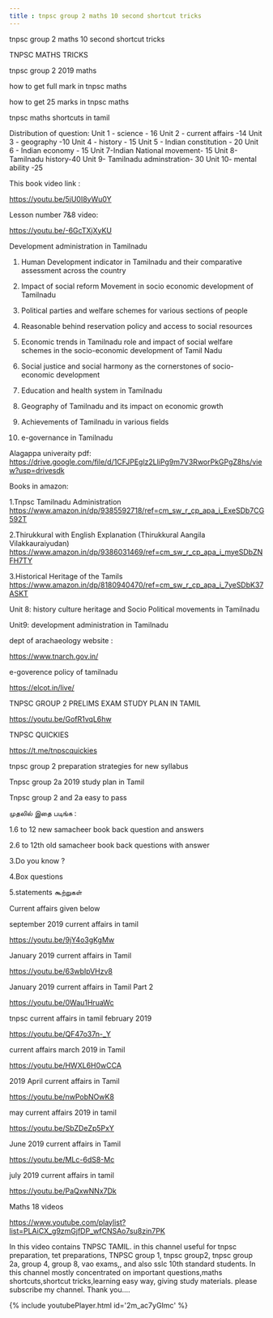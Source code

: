 ```yaml
---
title : tnpsc group 2 maths 10 second shortcut tricks
---
```


tnpsc group 2 maths 10 second shortcut tricks

TNPSC MATHS TRICKS

tnpsc group 2 2019 maths

 how to get full mark in tnpsc maths

how to get 25 marks in tnpsc maths

 tnpsc maths shortcuts in tamil


Distribution of question:
Unit 1 - science - 16
Unit 2 - current affairs -14
Unit 3 - geography -10
Unit 4 - history - 15
Unit 5 - Indian constitution - 20
Unit 6 - Indian economy - 15
Unit 7-Indian National movement- 15
Unit 8- Tamilnadu history-40
Unit 9- Tamilnadu adminstration- 30
Unit 10- mental ability -25

This book video link :

https://youtu.be/5jU0I8yWu0Y

Lesson number 7&8 video:

https://youtu.be/-6GcTXjXyKU

Development administration in Tamilnadu

1. Human Development indicator in Tamilnadu and their comparative assessment across the country

2. Impact of social reform Movement in socio economic development of Tamilnadu

3. Political parties and welfare schemes for various sections of people

4. Reasonable behind reservation policy and access to social resources

5. Economic trends in Tamilnadu role and impact of social welfare schemes in the socio-economic development of Tamil Nadu

6. Social justice and social harmony as the cornerstones of socio-economic development

7. Education and health system in Tamilnadu

8. Geography of Tamilnadu and its impact on economic growth

9. Achievements of Tamilnadu in various fields

10. e-governance in Tamilnadu

Alagappa univeraity pdf:
https://drive.google.com/file/d/1CFJPEglz2LliPg9m7V3RworPkGPgZ8hs/view?usp=drivesdk

Books in amazon:

1.Tnpsc Tamilnadu Administration https://www.amazon.in/dp/9385592718/ref=cm_sw_r_cp_apa_i_ExeSDb7CG592T

2.Thirukkural with English Explanation (Thirukkural Aangila Vilakkauraiyudan) https://www.amazon.in/dp/9386031469/ref=cm_sw_r_cp_apa_i_myeSDbZNFH7TY

3.Historical Heritage of the Tamils https://www.amazon.in/dp/8180940470/ref=cm_sw_r_cp_apa_i_7yeSDbK37ASKT

Unit 8: history culture heritage and Socio Political movements in Tamilnadu

Unit9: development administration in Tamilnadu

dept of arachaeology website :

https://www.tnarch.gov.in/

e-goverence policy of tamilnadu

https://elcot.in/live/


TNPSC GROUP 2 PRELIMS EXAM STUDY PLAN IN TAMIL

https://youtu.be/GofR1vqL6hw

TNPSC QUICKIES

https://t.me/tnpscquickies

tnpsc group 2 preparation strategies for new syllabus

Tnpsc group 2a 2019 study plan in Tamil

Tnpsc group 2 and 2a easy to pass

முதலில் இதை படிங்க :

1.6 to 12 new samacheer book back question and answers

2.6 to 12th old samacheer book back questions with answer

3.Do you know ?

4.Box questions

5.statements கூற்றுகள்

Current affairs given below 

september 2019 current affairs in tamil

https://youtu.be/9jY4o3gKgMw

January 2019 current affairs in Tamil

https://youtu.be/63wbIpVHzv8

January 2019 current affairs in Tamil Part 2

https://youtu.be/0Wau1HruaWc

tnpsc current affairs in tamil february 2019

https://youtu.be/QF47o37n-_Y

current affairs march 2019 in Tamil

https://youtu.be/HWXL6H0wCCA

2019 April current affairs in Tamil

https://youtu.be/nwPobNOwK8

may current affairs 2019 in tamil

https://youtu.be/SbZDeZp5PxY

June 2019 current affairs in Tamil

https://youtu.be/MLc-6dS8-Mc

july 2019 current affairs in tamil

https://youtu.be/PaQxwNNx7Dk

Maths 18 videos

https://www.youtube.com/playlist?list=PLAiCX_g9zmGjfDP_wfCNSAo7su8zin7PK

In this video contains TNPSC TAMIL. in this channel useful for tnpsc preparation, tet preparations, TNPSC group 1, tnpsc group2, tnpsc group 2a, group 4, group 8, vao exams,, and also sslc 10th standard students. In this channel mostly concentrated on important questions,maths shortcuts,shortcut tricks,learning easy way, giving study materials. please subscribe my channel. Thank you....



{% include youtubePlayer.html id='2m_ac7yGImc' %}
